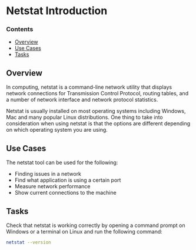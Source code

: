 <!--PROPS
{
    "estTime": 5,
    "questions": [
        {
            "value": "What is the Netstat command used for?",
            "answer": "Displaying network connections for Transmission Control Protocol, routing tables, and a number of network interface and network protocol statistics",
            "choices": [
                "Provide information about the currently running processes, including their process identification numbers (PIDs)",
                "Allowing you to run programs with the security privileges of another user"
            ]
        }
    ]
}
-->
# Netstat Introduction
<!--TOC_START-->
### Contents
- [Overview](#overview)
- [Use Cases](#use-cases)
- [Tasks](#tasks)

<!--TOC_END-->
## Overview
In computing, netstat is a command-line network utility that displays network connections for Transmission Control Protocol, routing tables, and a number of network interface and network protocol statistics.

Netstat is usually installed on most operating systems including Windows, Mac and many popular Linux distributions.
One thing to take into consideration when using netstat is that the options are different depending on which operating system you are using.

## Use Cases
The netstat tool can be used for the following:
- Finding issues in a network
- Find what application is using a certain port
- Measure network performance
- Show current connections to the machine

## Tasks
Check that netstat is working correctly by opening a command prompt on Windows or a terminal on Linux and run the following command:
```bash
netstat --version
```
